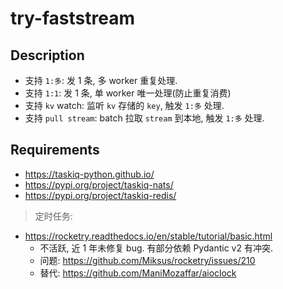 # try-faststream

## Description

- 支持 `1:多`: 发 1 条, 多 worker 重复处理.
- 支持 `1:1`: 发 1 条, 单 worker 唯一处理(防止重复消费)
- 支持 `kv` watch: 监听 `kv` 存储的 `key`, 触发 `1:多` 处理.
- 支持 `pull stream`: batch 拉取 `stream` 到本地, 触发 `1:多` 处理.

## Requirements

- https://taskiq-python.github.io/
- https://pypi.org/project/taskiq-nats/
- https://pypi.org/project/taskiq-redis/

> 定时任务:

- https://rocketry.readthedocs.io/en/stable/tutorial/basic.html
    - 不活跃, 近 1 年未修复 bug. 有部分依赖 Pydantic v2 有冲突.
    - 问题: https://github.com/Miksus/rocketry/issues/210
    - 替代: https://github.com/ManiMozaffar/aioclock